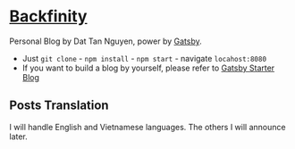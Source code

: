 # [Backfinity](https://backfinity.netlify.com/)

Personal Blog by Dat Tan Nguyen, power by [Gatsby](https://gatsbyjs.org).

- Just `git clone` - `npm install` - `npm start` - navigate `locahost:8080`
- If you want to build a blog by yourself, please refer to [Gatsby Starter Blog](https://github.com/gatsbyjs/gatsby-starter-blog)
## Posts Translation
I will handle English and Vietnamese languages. The others I will announce later.
